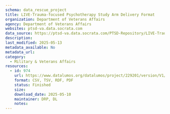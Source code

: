 ```yaml
---
schema: data_rescue_project 
title: LIVE-Trauma-focused Psychotherapy Study Arm Delivery Format
organization: Department of Veterans Affairs
agency: Department of Veterans Affairs
websites: ptsd-va.data.socrata.com
data_source: https://ptsd-va.data.socrata.com/PTSD-Repository/LIVE-Trauma-focused-Psychotherapy-Study-Arm-Delive/c72g-z7b3
description: 
last_modified: 2025-05-13
metadata_available: No
metadata_url: 
category:
  - Military & Veterans Affairs 
resources:
  - id: 974
    url: https://www.datalumos.org/datalumos/project/229201/version/V1/view
    format: CSV, TSV, RDF, PDF
    status: Finished
    size: 
    download_date: 2025-05-10
    maintainer: DRP, DL
    notes: 
---
```

